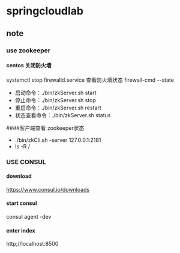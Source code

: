 # springcloudlab


## note
### use zookeeper
#### centos 关闭防火墙
systemctl stop firewalld.service
查看防火墙状态
firewall-cmd --state

* 启动命令：./bin/zkServer.sh start
* 停止命令：./bin/zkServer.sh stop　　
* 重启命令：./bin/zkServer.sh restart
* 状态查看命令：./bin/zkServer.sh status

####客户端查看 zookeeper状态
* ./bin/zkCli.sh -server 127.0.0.1:2181
* ls -R /


### USE CONSUL 
#### download 
https://www.consul.io/downloads
#### start consul
consul agent -dev
#### enter index
http;//localhost:8500